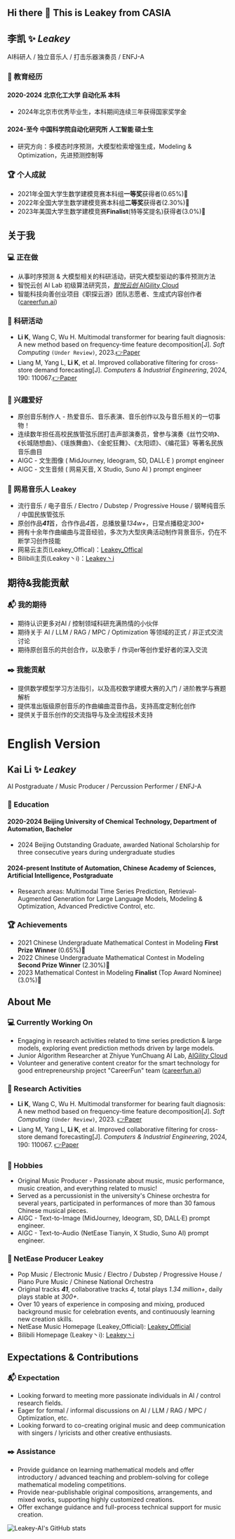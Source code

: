 ## Hi there 👋 This is Leakey from CASIA

<!--
**Leakey-AI/Leakey-AI** is a ✨ _special_ ✨ repository because its `README.md` (this file) appears on your GitHub profile.

Here are some ideas to get you started:

- 🔭 I’m currently working on ...
- 🌱 I’m currently learning ...
- 👯 I’m looking to collaborate on ...
- 🤔 I’m looking for help with ...
- 💬 Ask me about ...
- 📫 How to reach me: ...
- 😄 Pronouns: ...
- ⚡ Fun fact: ...
-->

## 李凯 ✨ $Leakey$
AI科研人 / 独立音乐人 / 打击乐器演奏员 / ENFJ-A
### 🏫 教育经历
#### 2020-2024 北京化工大学 自动化系 本科
- 2024年北京市优秀毕业生，本科期间连续三年获得国家奖学金
#### 2024-至今 中国科学院自动化研究所 人工智能 硕士生
- 研究方向：多模态时序预测，大模型检索增强生成，Modeling & Optimization，先进预测控制等
### 🏆 个人成就
- 2021年全国大学生数学建模竞赛本科组**一等奖**获得者(0.65%)🥇
- 2022年全国大学生数学建模竞赛本科组**二等奖**获得者(2.30%)🥈
- 2023年美国大学生数学建模竞赛**Finalist**(特等奖提名)获得者(3.0%)🏅
## 关于我
### 💻 正在做
- 从事时序预测 & 大模型相关的科研活动，研究大模型驱动的事件预测方法
- 智悦云创 AI Lab 初级算法研究员，[_智悦云创_ AIGility Cloud](https://www.aigilitycloud.com/)
- 智能科技向善创业项目《职探云游》团队志愿者、生成式内容创作者([careerfun.ai](careerfun.ai))
### 📝 科研活动
- **Li K**, Wang C, Wu H. Multimodal transformer for bearing fault diagnosis: A new method based on frequency-time feature decomposition[J]. *Soft Computing* `(Under Review)`, 2023.[👉Paper](https://www.researchsquare.com/article/rs-3258385/v1)
- Liang M, Yang L, **Li K**, et al. Improved collaborative filtering for cross-store demand forecasting[J]. *Computers & Industrial Engineering*, 2024, 190: 110067.[👉Paper](https://www.sciencedirect.com/science/article/abs/pii/S0360835224001888)
### 🎹 兴趣爱好
- 原创音乐制作人 - 热爱音乐、音乐表演、音乐创作以及与音乐相关的一切事物！
- 连续数年担任高校民族管弦乐团打击声部演奏员，曾参与演奏《丝竹交响》、《长城随想曲》、《瑶族舞曲》、《金蛇狂舞》、《太阳颂》、《编花篮》等著名民族音乐曲目
- AIGC - 文生图像 ( MidJourney, Ideogram, SD, DALL·E ) prompt engineer
- AIGC - 文生音频 ( 网易天音, X Studio, Suno AI ) prompt engineer
### 🎵 网易音乐人 Leakey
- 流行音乐 / 电子音乐 / Electro / Dubstep / Progressive House / 钢琴纯音乐 / 中国民族管弦乐
- 原创作品***41***首，合作作品*4*首，总播放量*134w+*，日常点播稳定*300+*
- 拥有十余年作曲编曲与混音经验，多次为大型庆典活动制作背景音乐，仍在不断学习创作技能
- 网易云主页(Leakey_Offical)：[Leakey_Offical](https://music.163.com/#/artist?id=1202003)
- Bilibili主页(Leakey丶i)：[Leakey丶i](https://space.bilibili.com/13182539)
## 期待&我能贡献
### 📬 我的期待
- 期待认识更多对AI / 控制领域科研充满热情的小伙伴
- 期待关于 AI / LLM / RAG / MPC / Optimization 等领域的正式 / 非正式交流讨论
- 期待原创音乐的共创合作，以及歌手 / 作词er等创作爱好者的深入交流
### ✒️ 我能贡献
- 提供数学模型学习方法指引，以及高校数学建模大赛的入门 / 进阶教学与赛题解析
- 提供准出版级原创音乐的作曲编曲混音作品，支持高度定制化创作
- 提供关于音乐创作的交流指导与及全流程技术支持

# English Version

## Kai Li ✨ $Leakey$
AI Postgraduate / Music Producer / Percussion Performer / ENFJ-A
### 🏫 Education
#### 2020-2024 Beijing University of Chemical Technology, Department of Automation, Bachelor
- 2024 Beijing Outstanding Graduate, awarded National Scholarship for three consecutive years during undergraduate studies
#### 2024-present Institute of Automation, Chinese Academy of Sciences, Artificial Intelligence, Postgraduate
- Research areas: Multimodal Time Series Prediction, Retrieval-Augmented Generation for Large Language Models, Modeling & Optimization, Advanced Predictive Control, etc.
### 🏆 Achievements
- 2021 Chinese Undergraduate Mathematical Contest in Modeling **First Prize Winner** (0.65%)🥇
- 2022 Chinese Undergraduate Mathematical Contest in Modeling **Second Prize Winner** (2.30%)🥈
- 2023 Mathematical Contest in Modeling **Finalist** (Top Award Nominee) (3.0%)🏅
## About Me
### 💻 Currently Working On
- Engaging in research activities related to time series prediction & large models, exploring event prediction methods driven by large models.
- Junior Algorithm Researcher at Zhiyue YunChuang AI Lab, [AIGility Cloud](https://www.aigilitycloud.com/)
- Volunteer and generative content creator for the smart technology for good entrepreneurship project "CareerFun" team ([careerfun.ai](careerfun.ai))
### 📝 Research Activities
- **Li K**, Wang C, Wu H. Multimodal transformer for bearing fault diagnosis: A new method based on frequency-time feature decomposition[J]. *Soft Computing* `(Under Review)`, 2023. [👉Paper](https://www.researchsquare.com/article/rs-3258385/v1)
- Liang M, Yang L, **Li K**, et al. Improved collaborative filtering for cross-store demand forecasting[J]. *Computers & Industrial Engineering*, 2024, 190: 110067. [👉Paper](https://www.sciencedirect.com/science/article/abs/pii/S0360835224001888)
### 🎹 Hobbies
- Original Music Producer - Passionate about music, music performance, music creation, and everything related to music!
- Served as a percussionist in the university's Chinese orchestra for several years, participated in performances of more than 30 famous Chinese musical pieces.
- AIGC - Text-to-Image (MidJourney, Ideogram, SD, DALL·E) prompt engineer.
- AIGC - Text-to-Audio (NetEase Tianyin, X Studio, Suno AI) prompt engineer.
### 🎵 NetEase Producer Leakey
- Pop Music / Electronic Music / Electro / Dubstep / Progressive House / Piano Pure Music / Chinese National Orchestra
- Original tracks ***41***, collaborative tracks *4*, total plays *1.34 million+*, daily plays stable at *300+*.
- Over 10 years of experience in composing and mixing, produced background music for celebration events, and continuously learning new creation skills.
- NetEase Music Homepage (Leakey_Official): [Leakey_Official](https://music.163.com/#/artist?id=1202003)
- Bilibili Homepage (Leakey丶i): [Leakey丶i](https://space.bilibili.com/13182539)
## Expectations & Contributions
### 📬 Expectation
- Looking forward to meeting more passionate individuals in AI / control research fields.
- Eager for formal / informal discussions on AI / LLM / RAG / MPC / Optimization, etc.
- Looking forward to co-creating original music and deep communication with singers / lyricists and other creative enthusiasts.
### ✒️ Assistance
- Provide guidance on learning mathematical models and offer introductory / advanced teaching and problem-solving for college mathematical modeling competitions.
- Provide near-publishable original compositions, arrangements, and mixed works, supporting highly customized creations.
- Offer exchange guidance and full-process technical support for music creation.

![Leakey-AI's GitHub stats](https://github-readme-stats.vercel.app/api?username=Leakey-AI&show_icons=true&theme=transparent)
